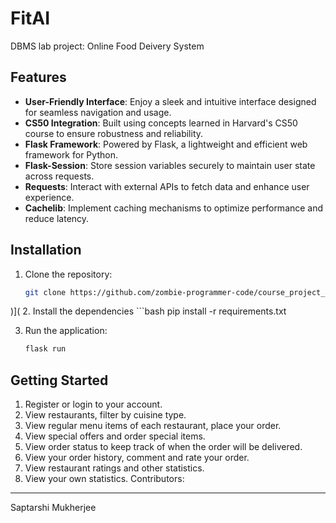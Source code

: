 # FitAI
DBMS lab project: Online Food Deivery System

Features
--------
- **User-Friendly Interface**: Enjoy a sleek and intuitive interface designed for seamless navigation and usage.
- **CS50 Integration**: Built using concepts learned in Harvard's CS50 course to ensure robustness and reliability.
- **Flask Framework**: Powered by Flask, a lightweight and efficient web framework for Python.
- **Flask-Session**: Store session variables securely to maintain user state across requests.
- **Requests**: Interact with external APIs to fetch data and enhance user experience.
- **Cachelib**: Implement caching mechanisms to optimize performance and reduce latency.

Installation
------------
1. Clone the repository:
   ```bash
   git clone https://github.com/zombie-programmer-code/course_project_dbms.git
)](
2. Install the dependencies
    ```bash
    pip install -r requirements.txt
   
3. Run the application:
    ```bash
    flask run

Getting Started
----------------
1. Register or login to your account.
2. View restaurants, filter by cuisine type.
3. View regular menu items of each restaurant, place your order.
4. View special offers and order special items.
5. View order status to keep track of when the order will be delivered.
6. View your order history, comment and rate your order.
7. View restaurant ratings and other statistics.
8. View your own statistics.
Contributors:
-------------
Saptarshi Mukherjee

